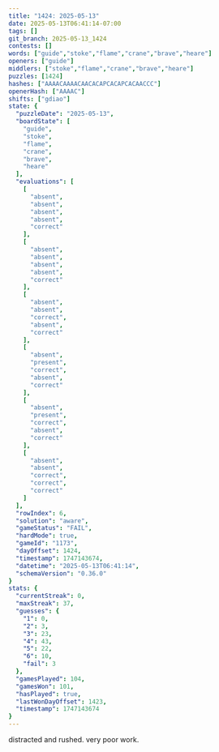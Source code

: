 ```yaml
---
title: "1424: 2025-05-13"
date: 2025-05-13T06:41:14-07:00
tags: []
git_branch: 2025-05-13_1424
contests: []
words: ["guide","stoke","flame","crane","brave","heare"]
openers: ["guide"]
middlers: ["stoke","flame","crane","brave","heare"]
puzzles: [1424]
hashes: ["AAAACAAAACAACACAPCACAPCACAACCC"]
openerHash: ["AAAAC"]
shifts: ["gdiao"]
state: {
  "puzzleDate": "2025-05-13",
  "boardState": [
    "guide",
    "stoke",
    "flame",
    "crane",
    "brave",
    "heare"
  ],
  "evaluations": [
    [
      "absent",
      "absent",
      "absent",
      "absent",
      "correct"
    ],
    [
      "absent",
      "absent",
      "absent",
      "absent",
      "correct"
    ],
    [
      "absent",
      "absent",
      "correct",
      "absent",
      "correct"
    ],
    [
      "absent",
      "present",
      "correct",
      "absent",
      "correct"
    ],
    [
      "absent",
      "present",
      "correct",
      "absent",
      "correct"
    ],
    [
      "absent",
      "absent",
      "correct",
      "correct",
      "correct"
    ]
  ],
  "rowIndex": 6,
  "solution": "aware",
  "gameStatus": "FAIL",
  "hardMode": true,
  "gameId": "1173",
  "dayOffset": 1424,
  "timestamp": 1747143674,
  "datetime": "2025-05-13T06:41:14",
  "schemaVersion": "0.36.0"
}
stats: {
  "currentStreak": 0,
  "maxStreak": 37,
  "guesses": {
    "1": 0,
    "2": 3,
    "3": 23,
    "4": 43,
    "5": 22,
    "6": 10,
    "fail": 3
  },
  "gamesPlayed": 104,
  "gamesWon": 101,
  "hasPlayed": true,
  "lastWonDayOffset": 1423,
  "timestamp": 1747143674
}
---
```

distracted and rushed. very poor work. 
<!-- more -->
